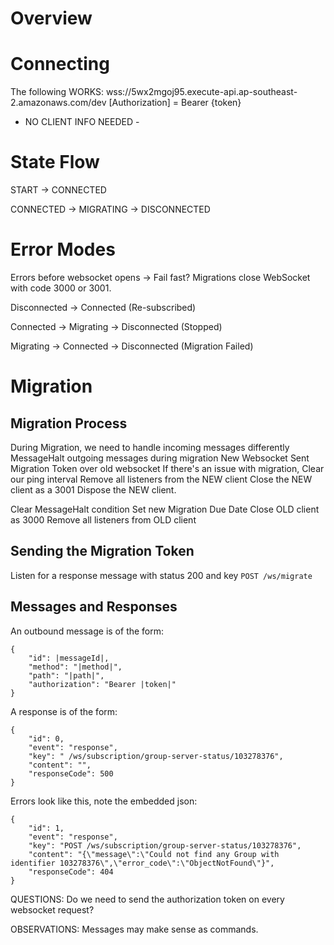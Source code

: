# Overview

# Connecting

The following WORKS:
wss://5wx2mgoj95.execute-api.ap-southeast-2.amazonaws.com/dev
[Authorization] = Bearer {token}
- NO CLIENT INFO NEEDED -

# State Flow

START     -> CONNECTED

CONNECTED -> MIGRATING
          -> DISCONNECTED

# Error Modes

Errors before websocket opens -> Fail fast?
Migrations close WebSocket with code 3000 or 3001.

Disconnected -> Connected (Re-subscribed)

Connected -> Migrating
          -> Disconnected (Stopped)

Migrating -> Connected
          -> Disconnected (Migration Failed)

# Migration

## Migration Process

During Migration, we need to handle incoming messages differently
MessageHalt outgoing messages during migration
New Websocket
Sent Migration Token over old websocket
If there's an issue with migration,
    Clear our ping interval
    Remove all listeners from the NEW client
    Close the NEW client as a 3001
    Dispose the NEW client.

Clear MessageHalt condition
Set new Migration Due Date
Close OLD client as 3000
Remove all listeners from OLD client

## Sending the Migration Token

Listen for a response message with status 200 and key `POST /ws/migrate`

## Messages and Responses

An outbound message is of the form:

```
{
    "id": |messageId|,
    "method": "|method|",
    "path": "|path|",
    "authorization": "Bearer |token|"
}
```

A response is of the form:

```
{
    "id": 0,
    "event": "response",
    "key": " /ws/subscription/group-server-status/103278376",
    "content": "",
    "responseCode": 500
}
```

Errors look like this, note the embedded json:
```
{
    "id": 1,
    "event": "response",
    "key": "POST /ws/subscription/group-server-status/103278376",
    "content": "{\"message\":\"Could not find any Group with identifier 103278376\",\"error_code\":\"ObjectNotFound\"}",
    "responseCode": 404
}
```

QUESTIONS:
Do we need to send the authorization token on every websocket request?

OBSERVATIONS:
Messages may make sense as commands.